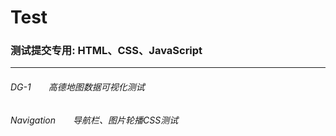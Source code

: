# Test
### 测试提交专用: HTML、CSS、JavaScript
---
###### DG-1　　高德地图数据可视化测试
###### Navigation　　导航栏、图片轮播CSS测试
